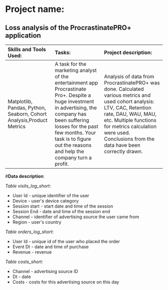 # Project name:

## Loss analysis of the ProcrastinatePRO+ application


| Skills and Tools Used: | Tasks: | Project description: |
| :-------------------- | :--------------------- |:---------------------------|
| Matplotlib, Pandas, Python, Seaborn, Сohort Analysis,Product Metrics | A task for the marketing analyst of the entertainment app Procrastinate Pro+. Despite a huge investment in advertising, the company has been suffering losses for the past few months. Your task is to figure out the reasons and help the company turn a profit. | Analysis of data from ProcrastinatePRO+ was done. Calculated various metrics and used cohort analysis: LTV, CAC, Retention rate, DAU, WAU, MAU, etc. Multiple functions for metrics calculation were used. Conclusions from the data have been correctly drawn. |

#**Data description**:

*Table visits_log_short*:

 - User Id - unique identifier of the user
 - Device - user's device category
 - Session start - start date and time of the session
 - Session End - date and time of the session end
 - Channel - identifier of advertising source the user came from
 - Region - user's country
 
 *Table orders_log_short:*

- User Id - unique id of the user who placed the order
- Event Dt - date and time of purchase
- Revenue - revenue

*Table costs_short:*

 - Channel - advertising source ID
 - Dt - date
 - Costs - costs for this advertising source on this day
